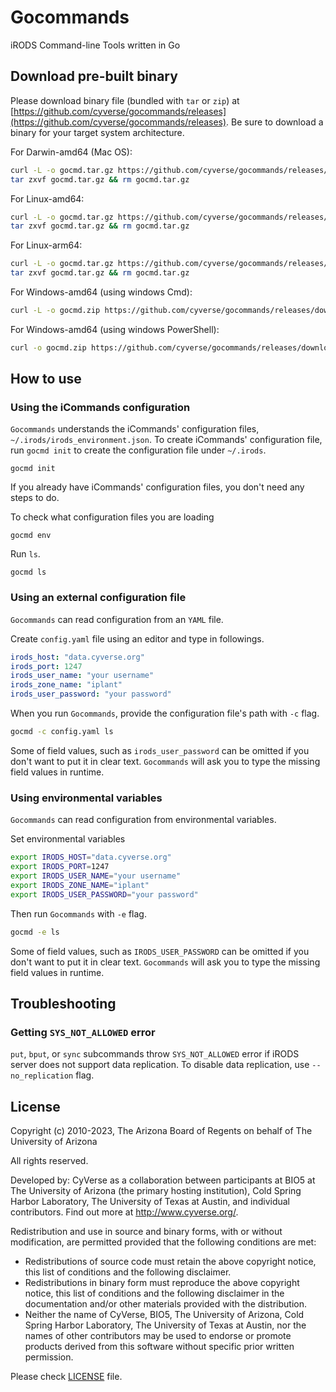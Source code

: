 # Gocommands
iRODS Command-line Tools written in Go


## Download pre-built binary
Please download binary file (bundled with `tar` or `zip`) at [https://github.com/cyverse/gocommands/releases](https://github.com/cyverse/gocommands/releases).
Be sure to download a binary for your target system architecture.

For Darwin-amd64 (Mac OS):
```bash
curl -L -o gocmd.tar.gz https://github.com/cyverse/gocommands/releases/download/v0.6.5/gocmd-v0.6.5-darwin-amd64.tar.gz && \
tar zxvf gocmd.tar.gz && rm gocmd.tar.gz
```

For Linux-amd64:
```bash
curl -L -o gocmd.tar.gz https://github.com/cyverse/gocommands/releases/download/v0.6.5/gocmd-v0.6.5-linux-amd64.tar.gz && \
tar zxvf gocmd.tar.gz && rm gocmd.tar.gz
```

For Linux-arm64:
```bash
curl -L -o gocmd.tar.gz https://github.com/cyverse/gocommands/releases/download/v0.6.5/gocmd-v0.6.5-linux-arm64.tar.gz && \
tar zxvf gocmd.tar.gz && rm gocmd.tar.gz
```

For Windows-amd64 (using windows Cmd):
```bash
curl -L -o gocmd.zip https://github.com/cyverse/gocommands/releases/download/v0.6.5/gocmd-v0.6.5-windows-amd64.zip && tar zxvf gocmd.zip && del gocmd.zip
```

For Windows-amd64 (using windows PowerShell):
```bash
curl -o gocmd.zip https://github.com/cyverse/gocommands/releases/download/v0.6.5/gocmd-v0.6.5-windows-amd64.zip ; tar zxvf gocmd.zip ; del gocmd.zip
```

## How to use

### Using the iCommands configuration
`Gocommands` understands the iCommands' configuration files, `~/.irods/irods_environment.json`.
To create iCommands' configuration file, run `gocmd init` to create the configuration file under `~/.irods`.

```
gocmd init
```

If you already have iCommands' configuration files, you don't need any steps to do.

To check what configuration files you are loading
```
gocmd env
```

Run `ls`.
```
gocmd ls
```


### Using an external configuration file 
`Gocommands` can read configuration from an `YAML` file.

Create `config.yaml` file using an editor and type in followings.
```yaml
irods_host: "data.cyverse.org"
irods_port: 1247
irods_user_name: "your username"
irods_zone_name: "iplant"
irods_user_password: "your password"
```

When you run `Gocommands`, provide the configuration file's path with `-c` flag.
```bash
gocmd -c config.yaml ls
```

Some of field values, such as `irods_user_password` can be omitted if you don't want to put it in clear text. `Gocommands` will ask you to type the missing field values in runtime.

### Using environmental variables 
`Gocommands` can read configuration from environmental variables.

Set environmental variables
```bash
export IRODS_HOST="data.cyverse.org"
export IRODS_PORT=1247
export IRODS_USER_NAME="your username"
export IRODS_ZONE_NAME="iplant"
export IRODS_USER_PASSWORD="your password"
```

Then run `Gocommands` with `-e` flag.
```bash
gocmd -e ls
```

Some of field values, such as `IRODS_USER_PASSWORD` can be omitted if you don't want to put it in clear text. `Gocommands` will ask you to type the missing field values in runtime.

## Troubleshooting

### Getting `SYS_NOT_ALLOWED` error

`put`, `bput`, or `sync` subcommands throw `SYS_NOT_ALLOWED` error if iRODS server does not support data replication. To disable data replication, use `--no_replication` flag.


## License

Copyright (c) 2010-2023, The Arizona Board of Regents on behalf of The University of Arizona

All rights reserved.

Developed by: CyVerse as a collaboration between participants at BIO5 at The University of Arizona (the primary hosting institution), Cold Spring Harbor Laboratory, The University of Texas at Austin, and individual contributors. Find out more at http://www.cyverse.org/.

Redistribution and use in source and binary forms, with or without modification, are permitted provided that the following conditions are met:

 * Redistributions of source code must retain the above copyright notice, this list of conditions and the following disclaimer.
 * Redistributions in binary form must reproduce the above copyright notice, this list of conditions and the following disclaimer in the documentation and/or other materials provided with the distribution.
 * Neither the name of CyVerse, BIO5, The University of Arizona, Cold Spring Harbor Laboratory, The University of Texas at Austin, nor the names of other contributors may be used to endorse or promote products derived from this software without specific prior written permission.


Please check [LICENSE](https://github.com/cyverse/gocommands/tree/master/LICENSE) file.